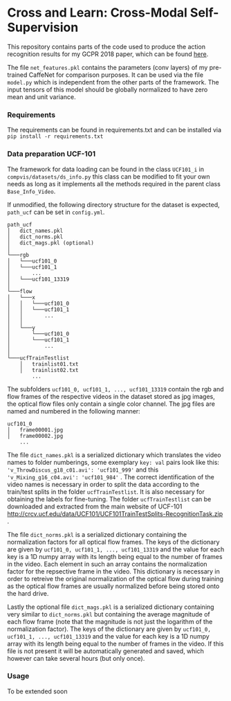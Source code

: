 # Cross and Learn: Cross-Modal Self-Supervision

This repository contains parts of the code used to produce the action recognition results for my GCPR 2018 paper, which can be found [here](https://arxiv.org/pdf/1811.03879.pdf). 

The file `net_features.pkl` contains the parameters (conv layers) of my pre-trained CaffeNet for comparison purposes. It can be used via the file `model.py` which is independent from the other parts of the framework. The input tensors of this model should be globally normalized to have zero mean and unit variance.


### Requirements

The requirements can be found in requirements.txt and can be installed via `pip install -r requirements.txt`

### Data preparation UCF-101

The framework for data loading can be found in the class `UCF101_i` in `compvis/datasets/ds_info.py` this class can be modified to fit your own needs as long as it implements all the methods required in the parent class `Base_Info_Video`. 

If unmodified, the following directory structure for the dataset is expected, `path_ucf` can be set in `config.yml`.

```
path_ucf
│   dict_names.pkl 
│   dict_norms.pkl
│   dict_mags.pkl (optional)
│
└───rgb
│   └───ucf101_0
│   └───ucf101_1
│       ...
│   └───ucf101_13319
│
└───flow
│   └───x
│   │   └───ucf101_0
│   │   └───ucf101_1
│   │       ...
│   │    
│   └───y
│       └───ucf101_0
│       └───ucf101_1
│           ...
│
└───ucfTrainTestlist
    │   trainlist01.txt
    │   trainlist02.txt
        ...

```
The subfolders `ucf101_0, ucf101_1, ..., ucf101_13319` contain the rgb and flow frames of the respective videos in the dataset stored as jpg images, the optical flow files only contain a single color channel. The jpg files are named and numbered in the following manner:

```
ucf101_0
│   frame00001.jpg
│   frame00002.jpg
    ...
```
The file `dict_names.pkl` is a serialized dictionary which translates the video names to folder numberings, some exemplary `key: val` pairs look like this: `'v_ThrowDiscus_g18_c01.avi': 'ucf101_999'` and this `'v_Mixing_g16_c04.avi': 'ucf101_984'` . The correct identification of the video names is necessary in order to split the data according to the train/test splits in the folder `ucfTrainTestlist`. It is also necessary for obtaining the labels for fine-tuning. The folder `ucfTrainTestlist` can be downloaded and extracted from the main website of UCF-101 http://crcv.ucf.edu/data/UCF101/UCF101TrainTestSplits-RecognitionTask.zip .

The file `dict_norms.pkl` is a serialized dictionary containing the normalization factors for all optical flow frames. The keys of the dictionary are given by `ucf101_0, ucf101_1, ..., ucf101_13319` and the value for each key is a 1D numpy array with its length being equal to the number of frames in the video. Each element in such an array contains the normalization factor for the repsective frame in the video. This dictionary is necessary in order to retreive the original normalization of the optical flow during training as the optical flow frames are usually normalized before being stored onto the hard drive.

Lastly the optional file `dict_mags.pkl` is a serialized dictionary containing very similar to `dict_norms.pkl` but containing the average magnitude of each flow frame (note that the magnitude is not just the logarithm of the normalization factor). The keys of the dictionary are given by `ucf101_0, ucf101_1, ..., ucf101_13319` and the value for each key is a 1D numpy array with its length being equal to the number of frames in the video. If this file is not present it will be automatically generated and saved, which however can take several hours (but only once).

### Usage

To be extended soon



